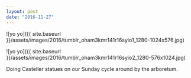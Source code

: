 ```yaml
---
layout: post
date: "2016-11-27"
---
```


![yo yo]({{ site.baseurl }}/assets/images/2016/tumblr_oham3kmr141r16syio1_1280-1024x576.jpg)

![yo yo]({{ site.baseurl }}/assets/images/2016/tumblr_oham3kmr141r16syio2_1280-576x1024.jpg)

Doing Casteller statues on our Sunday cycle around by the arboretum.
